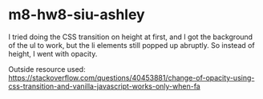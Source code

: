 # m8-hw8-siu-ashley

I tried doing the CSS transition on height at first, and I got the background of the ul to work, but the li elements still popped up abruptly. So instead of height, I went with opacity.

Outside resource used:
https://stackoverflow.com/questions/40453881/change-of-opacity-using-css-transition-and-vanilla-javascript-works-only-when-fa
